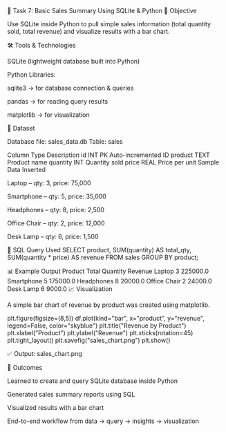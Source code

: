 🛒 Task 7: Basic Sales Summary Using SQLite & Python
🎯 Objective

Use SQLite inside Python to pull simple sales information (total quantity sold, total revenue) and visualize results with a bar chart.

🛠️ Tools & Technologies

SQLite (lightweight database built into Python)

Python Libraries:

sqlite3 → for database connection & queries

pandas → for reading query results

matplotlib → for visualization

📂 Dataset

Database file: sales_data.db
Table: sales

Column	Type	Description
id	INT PK	Auto-incremented ID
product	TEXT	Product name
quantity	INT	Quantity sold
price	REAL	Price per unit
Sample Data Inserted

Laptop – qty: 3, price: 75,000

Smartphone – qty: 5, price: 35,000

Headphones – qty: 8, price: 2,500

Office Chair – qty: 2, price: 12,000

Desk Lamp – qty: 6, price: 1,500

📜 SQL Query Used
SELECT product, 
       SUM(quantity) AS total_qty, 
       SUM(quantity * price) AS revenue
FROM sales
GROUP BY product;

📊 Example Output
Product	Total Quantity	Revenue
Laptop	3	225000.0
Smartphone	5	175000.0
Headphones	8	20000.0
Office Chair	2	24000.0
Desk Lamp	6	9000.0
📈 Visualization

A simple bar chart of revenue by product was created using matplotlib.

plt.figure(figsize=(8,5))
df.plot(kind="bar", x="product", y="revenue", legend=False, color="skyblue")
plt.title("Revenue by Product")
plt.xlabel("Product")
plt.ylabel("Revenue")
plt.xticks(rotation=45)
plt.tight_layout()
plt.savefig("sales_chart.png")
plt.show()


✅ Output: sales_chart.png

🚀 Outcomes

Learned to create and query SQLite database inside Python

Generated sales summary reports using SQL

Visualized results with a bar chart

End-to-end workflow from data → query → insights → visualization